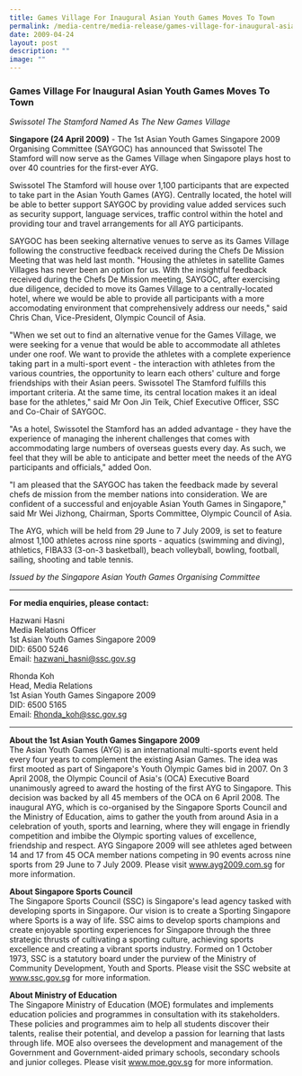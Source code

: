 ```yaml
---
title: Games Village For Inaugural Asian Youth Games Moves To Town
permalink: /media-centre/media-release/games-village-for-inaugural-asian-youth-games-moves-to-town/
date: 2009-04-24
layout: post
description: ""
image: ""
---
```

### **Games Village For Inaugural Asian Youth Games Moves To Town**

_Swissotel The Stamford Named As The New Games Village_

**Singapore (24 April 2009)** - The 1st Asian Youth Games Singapore 2009 Organising Committee (SAYGOC) has announced that Swissotel The Stamford will now serve as the Games Village when Singapore plays host to over 40 countries for the first-ever AYG.

Swissotel The Stamford will house over 1,100 participants that are expected to take part in the Asian Youth Games (AYG). Centrally located, the hotel will be able to better support SAYGOC by providing value added services such as security support, language services, traffic control within the hotel and providing tour and travel arrangements for all AYG participants.

SAYGOC has been seeking alternative venues to serve as its Games Village following the constructive feedback received during the Chefs De Mission Meeting that was held last month. "Housing the athletes in satellite Games Villages has never been an option for us. With the insightful feedback received during the Chefs De Mission meeting, SAYGOC, after exercising due diligence, decided to move its Games Village to a centrally-located hotel, where we would be able to provide all participants with a more accomodating environment that comprehensively address our needs," said Chris Chan, Vice-President, Olympic Council of Asia.

"When we set out to find an alternative venue for the Games Village, we were seeking for a venue that would be able to accommodate all athletes under one roof. We want to provide the athletes with a complete experience taking part in a multi-sport event - the interaction with athletes from the various countries, the opportunity to learn each others' culture and forge friendships with their Asian peers. Swissotel The Stamford fulfills this important criteria. At the same time, its central location makes it an ideal base for the athletes," said Mr Oon Jin Teik, Chief Executive Officer, SSC and Co-Chair of SAYGOC.

"As a hotel, Swissotel the Stamford has an added advantage - they have the experience of managing the inherent challenges that comes with accommodating large numbers of overseas guests every day. As such, we feel that they will be able to anticipate and better meet the needs of the AYG participants and officials," added Oon.

"I am pleased that the SAYGOC has taken the feedback made by several chefs de mission from the member nations into consideration. We are confident of a successful and enjoyable Asian Youth Games in Singapore," said Mr Wei Jizhong, Chairman, Sports Committee, Olympic Council of Asia.

The AYG, which will be held from 29 June to 7 July 2009, is set to feature almost 1,100 athletes across nine sports - aquatics (swimming and diving), athletics, FIBA33 (3-on-3 basketball), beach volleyball, bowling, football, sailing, shooting and table tennis.

_Issued by the Singapore Asian Youth Games Organising Committee_

---

**For media enquiries, please contact:**
<br>

Hazwani Hasni
<br>
Media Relations Officer
<br>
1st Asian Youth Games Singapore 2009
<br>
DID: 6500 5246
<br>
Email: [hazwani_hasni@ssc.gov.sg](mailto:hazwani_hasni@ssc.gov.sg)

Rhonda Koh
<br>
Head, Media Relations
<br>
1st Asian Youth Games Singapore 2009
<br>
DID: 6500 5165
<br>
Email: [Rhonda_koh@ssc.gov.sg](mailto:Rhonda_koh@ssc.gov.sg)

---


**About the 1st Asian Youth Games Singapore 2009**<br>
The Asian Youth Games (AYG) is an international multi-sports event held every four years to complement the existing Asian Games. The idea was first mooted as part of Singapore's Youth Olympic Games bid in 2007. On 3 April 2008, the Olympic Council of Asia's (OCA) Executive Board unanimously agreed to award the hosting of the first AYG to Singapore. This decision was backed by all 45 members of the OCA on 6 April 2008. The inaugural AYG, which is co-organised by the Singapore Sports Council and the Ministry of Education, aims to gather the youth from around Asia in a celebration of youth, sports and learning, where they will engage in friendly competition and imbibe the Olympic sporting values of excellence, friendship and respect. AYG Singapore 2009 will see athletes aged between 14 and 17 from 45 OCA member nations competing in 90 events across nine sports from 29 June to 7 July 2009. Please visit www.ayg2009.com.sg for more information.

**About Singapore Sports Council**<br>
The Singapore Sports Council (SSC) is Singapore's lead agency tasked with developing sports in Singapore. Our vision is to create a Sporting Singapore where Sports is a way of life. SSC aims to develop sports champions and create enjoyable sporting experiences for Singapore through the three strategic thrusts of cultivating a sporting culture, achieving sports excellence and creating a vibrant sports industry. Formed on 1 October 1973, SSC is a statutory board under the purview of the Ministry of Community Development, Youth and Sports. Please visit the SSC website at www.ssc.gov.sg for more information.

**About Ministry of Education**<br>
The Singapore Ministry of Education (MOE) formulates and implements education policies and programmes in consultation with its stakeholders. These policies and programmes aim to help all students discover their talents, realise their potential, and develop a passion for learning that lasts through life. MOE also oversees the development and management of the Government and Government-aided primary schools, secondary schools and junior colleges. Please visit www.moe.gov.sg for more information.